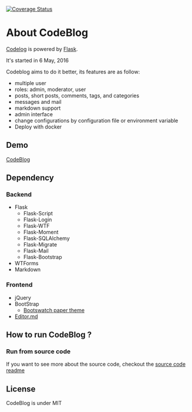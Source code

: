 [![Coverage Status](https://coveralls.io/repos/github/ZsLinw/codeblog/badge.svg?branch=master)](https://coveralls.io/github/ZsLinw/codeblog?branch=master)
# About CodeBlog

[Codelog](https://github.com/ZsLinw/codeblog) is powered by [Flask](http://flask.pocoo.org/).

It&#39;s started in 6 May, 2016

Codeblog aims to do it better, its features are as follow:

- multiple user
- roles: admin, moderator, user
- posts, short posts, comments, tags, and categories
- messages and mail
- markdown support
- admin interface
- change configurations by configuration file or environment variable
- Deploy with docker

## Demo

[CodeBlog](http://linw-codeblog.daoapp.io)

## Dependency

### Backend

- Flask
    - Flask-Script
    - Flask-Login
    - Flask-WTF
    - Flask-Moment
    - Flask-SQLAlchemy
    - Flask-Migrate
    - Flask-Mail
    - Flask-Bootstrap
- WTForms
- Markdown

### Frontend

- jQuery
- BootStrap
    - [Bootswatch paper theme](http://bootswatch.com/paper/)
- [Editor.md](https://github.com/pandao/editor.md)

## How to run CodeBlog ?

### Run from source code

If you want to see more about the source code, checkout the [source code readme](app)


## License

CodeBlog is under MIT
